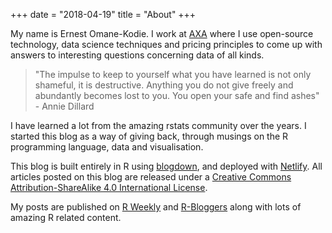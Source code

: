 +++
date = "2018-04-19"
title = "About"
+++

My name is Ernest Omane-Kodie. I work at [AXA](https://www.axa.com/en/about-us/emerging-risks "Views represented here are my own and do not represent the views of my employer") where I use open-source technology, data science techniques and pricing principles to come up with answers to interesting questions concerning data of all kinds.

>"The impulse to keep to yourself what you have learned is not only shameful, it is destructive. Anything you do not give freely and abundantly becomes lost to you. You open your safe and find ashes" - Annie Dillard

I have learned a lot from the amazing rstats community over the years. I started this blog as a way of giving back, through musings on the R programming language, data and visualisation.

This blog is built entirely in R using [blogdown](https://github.com/rstudio/blogdown), and deployed with [Netlify](https://www.netlify.com/). All articles posted on this blog are released under a [Creative Commons Attribution-ShareAlike 4.0 International License]( https://creativecommons.org/licenses/by-sa/4.0/).

My posts are published on [R Weekly](https://rweekly.org/) and [R-Bloggers](https://www.r-bloggers.com/) along with lots of amazing R related content.